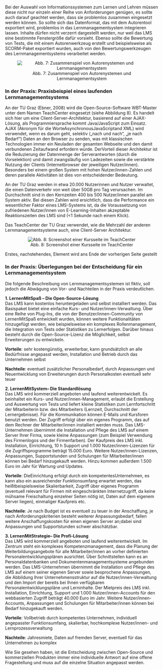 <!-- filename: 05_Lernen_mit_Informationssystemen_Zusammenspiel_und_Problempunkte.md -->
<!-- title: Lernen mit Informationssystemen: Zusammenspiel und Problempunkte -->

Bei der Auswahl von Informationssystemen zum Lernen und Lehren müssen diese nicht nur einzeln einer Reihe von Anforderungen genügen, es sollte auch darauf geachtet werden, dass sie problemlos zusammen eingesetzt werden können. So sollte sich das Datenformat, das mit dem Autorentool exportiert wird, problemlos in das Lernmanagementsystem integrieren lassen. Inhalte dürfen nicht verzerrt dargestellt werden, nur weil das LMS eine bestimmte Fenstergröße dafür vorsieht. Ebenso sollte die Bewertung von Tests, die mit einem Autorenwerkzeug erstellt und beispielsweise als SCORM-Paket exportiert wurden, auch von den Bewertungswerkzeugen des Lernmanagementsystems verarbeitet werden.

<center><figure>
  <img src="https://raw.githubusercontent.com/ed-tech-at/L3T/refs/heads/main/07_Informationssysteme/img/07_Zusammenspiel_von_Autorenystemen_und_Lernmanagementsystem.png" alt="Abb. 7: Zusammenspiel von Autorenystemen und Lernmanagementsystem">
  <figcaption>Abb. 7: Zusammenspiel von Autorenystemen und Lernmanagementsystem</figcaption>
</figure></center>


### In der Praxis: Praxisbeispiel eines laufenden Lernmanagementsystems

An der TU Graz (Ebner, 2008) wird die Open-Source-Software WBT-Master unter dem Namen TeachCenter eingesetzt (siehe Abbildung 8). Es handelt sich hier um eine Client-Server-Architektur, basierend auf einer AJAX-Lösung, als Programmiersprache kommt Java/JavaScript zum Einsatz. AJAX (Akronym für die WorteAsynchronousJavaScriptand XML) wird verwendet, wenn es darum geht, selektiv („nach und nach“, „je nach Bedarf“) Daten an den Browser zu senden, was mit klassischen Technologien immer ein Neuladen der gesamten Webseite und den damit verbundenen Zeitaufwand erfordern würde. DerVorteil dieser Architektur ist die Reduzierung der Datenmenge der Serverantworten (durch die Vorselektion) und damit zwangsläufig von Ladezeiten sowie die verstärkte Nutzung der Clients (Internetbrowser der jeweiligen Nutzer/innen). Besonders bei einem großen System mit hohen Nutzer/innen-Zahlen und deren parallele Aktivitäten ist dies von entscheidender Bedeutung. </blockquote>

An der TU Graz werden in etwa 20.000 Nutzerinnen und Nutzer verwaltet, die einen Datenverkehr von weit über 50GB pro Tag verursachen. Im Durchschnitt sind in den Kernzeiten 400 bis 500 Nutzer/innen parallel am System aktiv. Bei diesen Zahlen wird ersichtlich, dass die Performance ein wesentlicher Faktor eines LMS-Systems ist, da die Voraussetzung von zufriedenen Nutzer/innen von E-Learning-Inhalten akzeptable Reaktionszeiten des LMS sind (&lt;1 Sekunde nach einem Klick).

Das TeachCenter der TU Graz verwendet, wie die Mehrzahl der anderen Lernmanagementsysteme auch, eine Client-Server Architektur.

<center><figure>
  <img src="https://raw.githubusercontent.com/ed-tech-at/L3T/refs/heads/main/07_Informationssysteme/img/08_Screenshot_einer_Kursseite_im_TeachCenter.png" alt="Abb. 8: Screenshot einer Kursseite im TeachCenter">
  <figcaption>Abb. 8: Screenshot einer Kursseite im TeachCenter</figcaption>
</figure></center>


Erstes, nachstehendes, Element wird ans Ende der vorherigen Seite gestellt

### In der Praxis: Überlegungen bei der Entscheidung für ein Lernmanagementsystem

Die folgende Beschreibung von Lernmanagementsystemen ist fiktiv, soll jedoch die Abwägung von Vor- und Nachteilen in der Praxis verdeutlichen. </blockquote>

**1. LernenMitSpaß – Die Open-Source-Lösung**  
Das LMS kann kostenlos heruntergeladen und selbst installiert werden. Das Basispaket bietet eine einfache Kurs- und Nutzer/innen-Verwaltung. Über eine Reihe von Plug-Ins, die von der Benutzer/innen-Community von LernenMitSpaß entwickelt wurden, können weitere Funktionalitäten hinzugefügt werden, wie beispielsweise ein komplexes Rollenmanagement, die Integration von Tests oder Statistiken zu Lernerfolgen. Darüber hinaus besteht durch die Open-Source-Lizenz die Möglichkeit, selbst Erweiterungen zu entwickeln.

**Vorteile**: sehr kostengünstig, erweiterbar, kann grundsätzlich an alle Bedürfnisse angepasst werden, Installation und Betrieb durch das Unternehmen selbst

**Nachteile**: eventuell zusätzlicher Personalbedarf, durch Anpassungen und Neuentwicklung von Erweiterungen durch Personalkosten eventuell sehr teuer </blockquote>

**2. LernenMitSystem– Die Standardlösung**  
Das LMS wird kommerziell angeboten und laufend weiterentwickelt. Es beinhaltet ein Kurs- und Nutzer/innen-Management, erlaubt die Erstellung und Auswertung von Tests und liefert kleine Statistiken zum Lernfortschritt der Mitarbeiterin bzw. des Mitarbeiters (Lernzeit, Durchschnitt der Lernergebnisse). Für die Kommunikation können E-Mails und Kursforen benutzt werden. Der Zugriff erfolgt über ein eigenes Programm, das auf dem Rechner der Mitarbeiter/innen installiert werden muss. Das LMS-Unternehmen übernimmt die Installation und Pflege des LMS auf einem Server Ihrer Firma, sowie kleine Anpassungen (zum Beispiel Verwendung des Firmenlogos und der Firmenfarben). Der Kaufpreis des LMS inkl. Installation, Einrichtung, 10 h Support und 1.000 Nutzer/innen-Lizenzen für die Zugriffsprogramme beträgt 15.000 Euro. Weitere Nutzer/innen-Lizenzen, Anpassungen, Supportstunden und Schulungen für Mitarbeiter/innen können bei Bedarf hinzugekauft werden. Hinzu kommen außerdem 1.500 Euro im Jahr für Wartung und Updates.

**Vorteile**: DieEinrichtung erfolgt durch ein kompetentesUnternehmen, es kann also ein ausreichender Funktionsumfang erwartet werden, das heißtbeispielsweise Skalierbarkeit, Zugriff über eigenes Programm (eventuell relevant für Firmen mit eingeschränkten Internetzugriff, da keine mühsame Freischaltung einzelner Seiten nötig ist, Daten auf dem eigenem Server liegen), einmaliger Kaufpreis etc.

**Nachteile**: Je nach Budget ist es eventuell zu teuer in der Anschaffung, je nach Anforderungskriterien besteht weiterer Anpassungsbedarf, fallen weitere Anschaffungskosten für einen eigenen Server an;dabei sind Anpassungen und Supportstunden schwer abschätzbar.

**3. LernenMitStrategie– Die Profi-Lösung**  
Das LMS wird kommerziell angeboten und laufend weiterentwickelt. Im Zentrum steht ein komplexes Kompetenzmanagement, dass die Planung der Weiterbildungsangebote für alle Mitarbeiter/innen an vorher definierten Personalentwicklungsplänen ausrichtet. Über Schnittstellen kann es an Personaldatenbanken und Dokumentenmanagementsysteme angebunden werden. Das LMS-Unternehmen übernimmt die Installation und Pflege des LMS auf einem seiner eigenen Server sowie besprochene Anpassungen, die Abbildung Ihrer Unternehmensstruktur auf die Nutzer/innen-Verwaltung und den Import der bereits bei Ihnen verfügbaren Personalentwicklungspläne und Lerninhalte. Der Mietpreis des LMS inkl. Installation, Einrichtung, Support und 1.000 Nutzer/innen-Accounts für den webbasierten Zugriff beträgt 40.000 Euro im Jahr. Weitere Nutzer/innen-Accounts, Anpassungen und Schulungen für Mitarbeiter/innen können bei Bedarf hinzugekauft werden.

**Vorteile**: Vollbetrieb durch kompetentes Unternehmen, individuell angepasster Funktionsumfang, skalierbar, hochkomplexe Nutzer/innen- und Lernprozessverwaltung

**Nachteile**: Jahresmiete, Daten auf fremden Server, eventuell für das Unternehmen zu komplex

Wie Sie gesehen haben, ist die Entscheidung zwischen Open-Source und kommerziellen Produkten immer eine individuelle Antwort auf eine offene Fragestellung und muss auf die einzelne Situation angepasst werden.
